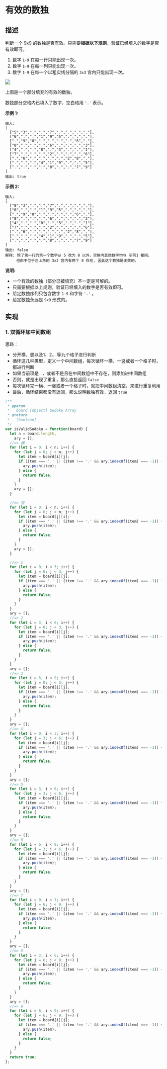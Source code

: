 # 有效的数独

## 描述

判断一个 9x9 的数独是否有效。只需要**根据以下规则**，验证已经填入的数字是否有效即可。

1. 数字 `1-9` 在每一行只能出现一次。
2. 数字 `1-9` 在每一列只能出现一次。
3. 数字 `1-9` 在每一个以粗实线分隔的 `3x3` 宫内只能出现一次。

![](https://upload.wikimedia.org/wikipedia/commons/thumb/f/ff/Sudoku-by-L2G-20050714.svg/250px-Sudoku-by-L2G-20050714.svg.png)

上图是一个部分填充的有效的数独。

数独部分空格内已填入了数字，空白格用 `'.'` 表示。

**示例 1:**

```text
输入:
[
  ["5","3",".",".","7",".",".",".","."],
  ["6",".",".","1","9","5",".",".","."],
  [".","9","8",".",".",".",".","6","."],
  ["8",".",".",".","6",".",".",".","3"],
  ["4",".",".","8",".","3",".",".","1"],
  ["7",".",".",".","2",".",".",".","6"],
  [".","6",".",".",".",".","2","8","."],
  [".",".",".","4","1","9",".",".","5"],
  [".",".",".",".","8",".",".","7","9"]
]
输出: true
```

**示例 2:**

```text
输入:
[
  ["8","3",".",".","7",".",".",".","."],
  ["6",".",".","1","9","5",".",".","."],
  [".","9","8",".",".",".",".","6","."],
  ["8",".",".",".","6",".",".",".","3"],
  ["4",".",".","8",".","3",".",".","1"],
  ["7",".",".",".","2",".",".",".","6"],
  [".","6",".",".",".",".","2","8","."],
  [".",".",".","4","1","9",".",".","5"],
  [".",".",".",".","8",".",".","7","9"]
]
输出: false
解释: 除了第一行的第一个数字从 5 改为 8 以外，空格内其他数字均与 示例1 相同。
     但由于位于左上角的 3x3 宫内有两个 8 存在, 因此这个数独是无效的。
```

**说明:**

* 一个有效的数独（部分已被填充）不一定是可解的。
* 只需要根据以上规则，验证已经填入的数字是否有效即可。
* 给定数独序列只包含数字 `1-9` 和字符 `'.'` 。
* 给定数独永远是 `9x9` 形式的。

## 实现

### 1. 双循环加中间数组

思路：

* 分开横、竖以及1、2... 等九个格子进行判断
* 循环这几种类型，定义一个中间数组，每次循环一横、一竖或者一个格子时，都进行判断
* 如果当前项是 `.`，或者不是且在中间数组中不存在，则添加进中间数组
* 否则，就是出现了重复，那么直接返回 `false`
* 每次循环完一横、一竖或者一个格子时，就把中间数组清空，来进行重复利用
* 最后，循环结束都没有返回，那么说明数独有效，返回 `true`

```javascript
/**
 * @param
 *   board [object] Sudoku Array
 * @return
 *   [boolean]
 */
var isValidSudoku = function(board) {
  let n = board.length,
    ary = [];
  //=> 横
  for (let i = 0; i < n; i++) {
    for (let j = 0; j < n; j++) {
      let item = board[i][j];
      if (item === '.' || (item !== '.' && ary.indexOf(item) === -1)) {
        ary.push(item);
      } else {
        return false;
      }
    }
    ary = [];
  }

  //=> 竖
  for (let i = 0; i < n; i++) {
    for (let j = 0; j < n; j++) {
      let item = board[j][i];
      if (item === '.' || (item !== '.' && ary.indexOf(item) === -1)) {
        ary.push(item);
      } else {
        return false;
      }
    }
    ary = [];
  }

  //=> 1
  for (let i = 0; i < 3; i++) {
    for (let j = 0; j < 3; j++) {
      let item = board[i][j];
      if (item === '.' || (item !== '.' && ary.indexOf(item) === -1)) {
        ary.push(item);
      } else {
        return false;
      }
    }
  }
  ary = [];
  //=> 2
  for (let i = 3; i < 6; i++) {
    for (let j = 0; j < 3; j++) {
      let item = board[i][j];
      if (item === '.' || (item !== '.' && ary.indexOf(item) === -1)) {
        ary.push(item);
      } else {
        return false;
      }
    }
  }
  ary = [];
  //=> 3
  for (let i = 6; i < 9; i++) {
    for (let j = 0; j < 3; j++) {
      let item = board[i][j];
      if (item === '.' || (item !== '.' && ary.indexOf(item) === -1)) {
        ary.push(item);
      } else {
        return false;
      }
    }
  }
  ary = [];
  //=> 4
  for (let i = 0; i < 3; i++) {
    for (let j = 3; j < 6; j++) {
      let item = board[i][j];
      if (item === '.' || (item !== '.' && ary.indexOf(item) === -1)) {
        ary.push(item);
      } else {
        return false;
      }
    }
  }
  ary = [];
  //=> 5
  for (let i = 3; i < 6; i++) {
    for (let j = 3; j < 6; j++) {
      let item = board[i][j];
      if (item === '.' || (item !== '.' && ary.indexOf(item) === -1)) {
        ary.push(item);
      } else {
        return false;
      }
    }
  }
  ary = [];
  //=> 6
  for (let i = 6; i < 9; i++) {
    for (let j = 3; j < 6; j++) {
      let item = board[i][j];
      if (item === '.' || (item !== '.' && ary.indexOf(item) === -1)) {
        ary.push(item);
      } else {
        return false;
      }
    }
  }
  ary = [];
  //=> 7
  for (let i = 0; i < 3; i++) {
    for (let j = 6; j < 9; j++) {
      let item = board[i][j];
      if (item === '.' || (item !== '.' && ary.indexOf(item) === -1)) {
        ary.push(item);
      } else {
        return false;
      }
    }
  }
  ary = [];
  //=> 8
  for (let i = 3; i < 6; i++) {
    for (let j = 6; j < 9; j++) {
      let item = board[i][j];
      if (item === '.' || (item !== '.' && ary.indexOf(item) === -1)) {
        ary.push(item);
      } else {
        return false;
      }
    }
  }
  ary = [];
  //=> 9
  for (let i = 6; i < 9; i++) {
    for (let j = 6; j < 9; j++) {
      let item = board[i][j];
      if (item === '.' || (item !== '.' && ary.indexOf(item) === -1)) {
        ary.push(item);
      } else {
        return false;
      }
    }
  }
  return true;
};
```

